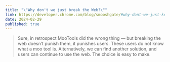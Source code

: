 ```yaml
---
title: "\"Why don't we just break the Web?\""
link: https://developer.chrome.com/blog/smooshgate/#why-dont-we-just-keep-the-existing-name-and-break-the-web
date: 2024-02-29
published: true
---
```

> Sure, in retrospect MooTools did the wrong thing — but breaking the web doesn’t punish them, it punishes users. These users do not know what a moo tool is. Alternatively, we can find another solution, and users can continue to use the web. The choice is easy to make.